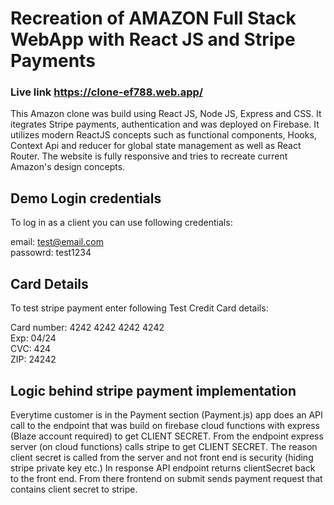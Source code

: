 # Recreation of AMAZON Full Stack WebApp with React JS and Stripe Payments

### Live link https://clone-ef788.web.app/

This Amazon clone was build using React JS, Node JS, Express and CSS. It itegrates Stripe payments, authentication and was deployed on Firebase. It utilizes modern ReactJS concepts such as functional components, Hooks, Context Api and reducer for global state management as well as React Router. The website is fully responsive and tries to recreate current Amazon's design concepts.

## Demo Login credentials

To log in as a client you can use following credentials:

email: test@email.com <br>
passowrd: test1234 <br>

## Card Details

To test stripe payment enter following Test Credit Card details:

Card number: 4242 4242 4242 4242 <br>
Exp: 04/24 <br>
CVC: 424 <br>
ZIP: 24242 <br>

## Logic behind stripe payment implementation

Everytime customer is in the Payment section (Payment.js) app does an API call to the endpoint that was build on firebase cloud functions with express (Blaze account required) to get CLIENT SECRET. From the endpoint express server (on cloud functions) calls stripe to get CLIENT SECRET.
The reason client secret is called from the server and not front end is security (hiding stripe private key etc.)
In response API endpoint returns clientSecret back to the front end. From there frontend on submit sends payment request that contains client secret to stripe.
